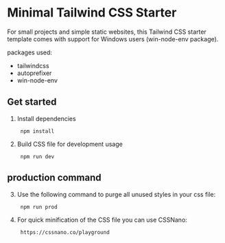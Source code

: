 # Minimal Tailwind CSS Starter

For small projects and simple static websites, this Tailwind CSS starter template comes with support for Windows users (win-node-env package).

packages used:
- tailwindcss
- autoprefixer
- win-node-env


## Get started
   
1. Install dependencies

        npm install

2. Build CSS file for development usage

        npm run dev


## production command

3. Use the following command to purge all unused styles in your css file:

        npm run prod

4. For quick minification of the CSS file you can use CSSNano:

        https://cssnano.co/playground

